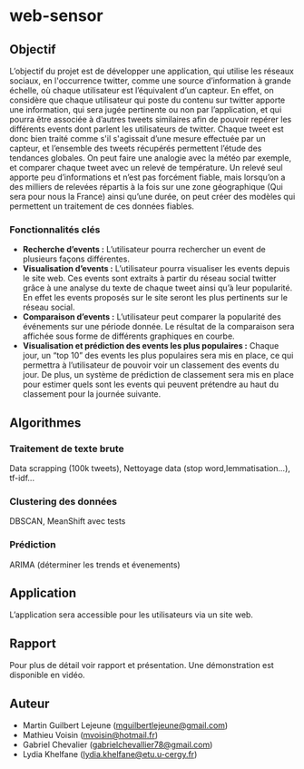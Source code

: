 # web-sensor

## Objectif
L’objectif du projet est de développer une application, qui utilise les réseaux sociaux, en l'occurrence twitter, comme une source d’information à grande échelle, où chaque utilisateur est l’équivalent d’un capteur. En effet, on considère que chaque utilisateur qui poste du contenu sur twitter apporte une information, qui sera jugée pertinente ou non par l’application, et qui pourra être associée à d’autres tweets similaires afin de pouvoir repérer les différents events dont parlent les utilisateurs de twitter. Chaque tweet est donc bien traité comme s'il s'agissait d’une mesure effectuée par un capteur, et l’ensemble des tweets récupérés permettent l’étude des tendances globales. On peut faire une analogie avec la météo par exemple, et comparer chaque tweet avec un relevé de température. Un relevé seul apporte peu d’informations et n’est pas forcément fiable, mais lorsqu’on a des milliers de relevées répartis à la fois sur une zone géographique (Qui sera pour nous la France) ainsi qu’une durée, on peut créer des modèles qui permettent un traitement de ces données fiables.

### Fonctionnalités clés

- **Recherche d’events :** L’utilisateur pourra rechercher un event de plusieurs façons différentes.
- **Visualisation d’events :** L’utilisateur pourra visualiser les events depuis le site web. Ces events sont extraits à partir du réseau social twitter grâce à une analyse du texte de chaque tweet ainsi qu’à leur popularité. En effet les events proposés sur le site seront les plus pertinents sur le réseau social.
- **Comparaison d’events :** L’utilisateur peut comparer la popularité des événements sur une période donnée. Le résultat de la comparaison sera affichée sous forme de différents graphiques en courbe.
- **Visualisation et prédiction des events les plus populaires :** Chaque jour, un “top 10” des events les plus populaires sera mis en place, ce qui permettra à l’utilisateur de pouvoir voir un classement des events du jour. De plus, un système de prédiction de classement sera mis en place pour estimer quels sont les events qui peuvent prétendre au haut du classement pour la journée suivante.


## Algorithmes

### Traitement de texte brute

Data scrapping (100k tweets), Nettoyage data (stop word,lemmatisation...), tf-idf...

###  Clustering des données

DBSCAN, MeanShift avec tests

###  Prédiction 

ARIMA (déterminer les trends et évenements)

## Application
L’application sera accessible pour les utilisateurs via un site web.

## Rapport
Pour plus de détail voir rapport et présentation. Une démonstration est disponible en vidéo.

## Auteur
- Martin Guilbert Lejeune (mguilbertlejeune@gmail.com)
- Mathieu Voisin (mvoisin@hotmail.fr)
- Gabriel Chevalier (gabrielchevallier78@gmail.com)
- Lydia Khelfane (lydia.khelfane@etu.u-cergy.fr)
